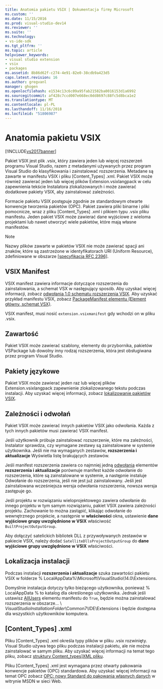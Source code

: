 ```yaml
---
title: Anatomia pakietu VSIX | Dokumentacja firmy Microsoft
ms.custom: ''
ms.date: 11/15/2016
ms.prod: visual-studio-dev14
ms.reviewer: ''
ms.suite: ''
ms.technology:
- vs-ide-sdk
ms.tgt_pltfrm: ''
ms.topic: article
helpviewer_keywords:
- visual studio extension
- vsix
- packages
ms.assetid: 8b86d62f-c274-4e91-82e0-38cdb9a423d5
caps.latest.revision: 16
ms.author: gregvanl
manager: ghogen
ms.openlocfilehash: e1534c13c6c09a95fab21582ba0016153d1a6992
ms.sourcegitcommit: af428c7ccd007e668ec0dd8697c88fc5d8bca1e2
ms.translationtype: MT
ms.contentlocale: pl-PL
ms.lasthandoff: 11/16/2018
ms.locfileid: "51806987"
---
```

# <a name="anatomy-of-a-vsix-package"></a>Anatomia pakietu VSIX
[!INCLUDE[vs2017banner](../includes/vs2017banner.md)]

Pakiet VSIX jest plik .vsix, który zawiera jeden lub więcej rozszerzeń programu Visual Studio, razem z metadanymi używanych przez program Visual Studio do klasyfikowania i zainstalować rozszerzenia. Metadane są zawarte w manifestu VSIX i pliku [Content_Types] .xml. Pakiet VSIX może również zawierać jeden lub więcej plików Extension.vsixlangpack w celu zapewnienia tekście Instalatora zlokalizowanych i może zawierać dodatkowe pakiety VSIX, aby zainstalować zależności.  
  
 Formacie pakietu VSIX postępuje zgodnie ze standardowym otwarte konwencje tworzenia pakietów (OPC). Pakiet zawiera pliki binarne i pliki pomocnicze, wraz z pliku [Content_Types] .xml i plikiem typu .vsix pliku manifestu. Jeden pakiet VSIX może zawierać dane wyjściowe z wieloma projektami lub nawet utworzyć wiele pakietów, które mają własne manifestów.  
  
> [!NOTE]
>  Nazwy plików zawarte w pakietów VSIX nie może zawierać spacji ani znaków, które są zastrzeżone w identyfikatorach URI (Uniform Resource), zdefiniowane w obszarze [ \[specyfikacja RFC 2396\]](http://go.microsoft.com/fwlink/?LinkId=90339).  
  
## <a name="the-vsix-manifest"></a>VSIX Manifest  
 VSIX manifest zawiera informacje dotyczące rozszerzenia do zainstalowania, a schemat VSX w następujący sposób. Aby uzyskać więcej informacji, zobacz [odwołania 1.0 schematu rozszerzenia VSIX](http://msdn.microsoft.com/en-us/76e410ec-b1fb-4652-ac98-4a4c52e09a2b). Aby uzyskać przykład manifestu VSIX, zobacz [PackageManifest elementu (Element główny, schemat VSX)](http://msdn.microsoft.com/en-us/f8ae42ba-775a-4d2b-976a-f556e147f187).  
  
 VSIX manifest, musi nosić `extension.vsixmanifest` gdy wchodzi on w pliku .vsix.  
  
## <a name="the-content"></a>Zawartość  
 Pakiet VSIX może zawierać szablony, elementy do przybornika, pakietów VSPackage lub dowolny inny rodzaj rozszerzenia, która jest obsługiwana przez program Visual Studio.  
  
## <a name="language-packs"></a>Pakiety językowe  
 Pakiet VSIX może zawierać jeden raz lub więcej plików Extension.vsixlangpack zapewnienie zlokalizowanego tekstu podczas instalacji. Aby uzyskać więcej informacji, zobacz [lokalizowanie pakietów VSIX](../extensibility/localizing-vsix-packages.md).  
  
## <a name="dependencies-and-references"></a>Zależności i odwołań  
 Pakiet VSIX może zawierać innych pakietów VSIX jako odwołania. Każda z tych innych pakietów musi zawierać VSIX manifest.  
  
 Jeśli użytkownik próbuje zainstalować rozszerzenie, które ma zależności, Instalator sprawdza, czy wymagane zestawy są zainstalowane w systemie użytkownika. Jeśli nie ma wymaganych zestawów, **rozszerzenia i aktualizacje** Wyświetla listę brakujących zestawów.  
  
 Jeśli manifest rozszerzenia zawiera co najmniej jedną [odwołania](http://msdn.microsoft.com/en-us/32c52934-e81e-4b53-8cb6-4df45ef7bfa8) elementów **rozszerzenia i aktualizacje** porównuje manifest każde odwołanie do rozszerzenia, które są zainstalowane w systemie, a następnie instaluje Odwołanie do rozszerzenia, jeśli nie jest już zainstalowany. Jeśli jest zainstalowana wcześniejsza wersja odwołania rozszerzenia, nowsza wersja zastępuje go.  
  
 Jeśli projektu w rozwiązaniu wieloprojektowego zawiera odwołanie do innego projektu w tym samym rozwiązaniu, pakiet VSIX zawiera zależności projektu. Zachowanie to można zastąpić, klikając odwołanie do wewnętrznego projekcie, a następnie w **właściwości** okna, ustawienie **dane wyjściowe grupy uwzględnione w VSIX** właściwość `BuiltProjectOutputGroup`.  
  
 Aby dołączyć satelickich bibliotek DLL z przywoływanych zestawów w pakiecie VSIX, należy dodać `SatelliteDllsProjectOutputGroup` do **dane wyjściowe grupy uwzględnione w VSIX** właściwości.  
  
## <a name="installation-location"></a>Lokalizacja instalacji  
 Podczas instalacji **rozszerzenia i aktualizacje** szuka zawartości pakietu VSIX w folderze % LocalAppData%\Microsoft\VisualStudio\14.0\Extensions.  
  
 Domyślnie instalacja dotyczy tylko bieżącego użytkownika, ponieważ % LocalAppData % to katalog dla określonego użytkownika. Jednak jeśli ustawisz [AllUsers](http://msdn.microsoft.com/en-us/ac817f50-3276-4ddb-b467-8bbb1432455b) elementu manifestu do `True`, będzie można zainstalować rozszerzenia w obszarze... \\ *VisualStudioInstallationFolder*\Common7\IDE\Extensions i będzie dostępna dla wszystkich użytkowników komputera.  
  
## <a name="contenttypesxml"></a>[Content_Types] .xml  
 Pliku [Content_Types] .xml określa typy plików w pliku .vsix rozwinięty. Visual Studio używa tego pliku podczas instalacji pakietu, ale nie można zainstalować w samym pliku. Aby uzyskać więcej informacji na temat tego pliku, zobacz [struktury Content_types\]XML pliku](../extensibility/the-structure-of-the-content-types-dot-xml-file.md).  
  
 Pliku [Content_Types] .xml jest wymagana przez otwarty pakowania konwencje pakietów (OPC) standardowa. Aby uzyskać więcej informacji na temat OPC zobacz [OPC: nowy Standard do pakowania własnych danych](http://go.microsoft.com/fwlink/?LinkID=148207) w witrynie MSDN w sieci Web.

